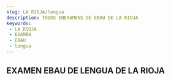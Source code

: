 ```yaml
---
slug: LA RIOJA/lengua
description: TODOS ENEXAMENS DE EBAU DE LA RIOJA
keywords:
 - LA RIOJA
 - EXAMEN
 - EBAU
 - lengua
---
```

## EXAMEN EBAU DE LENGUA DE LA RIOJA
